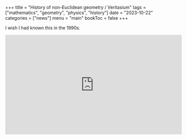 +++
title = "History of non-Euclidean geometry / Veritasium"
tags = ["mathematics", "geometry", "physics", "history"]
date = "2023-10-22"
categories = ["news"]
menu = "main"
bookToc = false
+++

I wish I had known this in the 1990s.

<iframe width="560" height="315" src="https://www.youtube.com/embed/lFlu60qs7_4?si=dfVilemsJIpId2Dj" title="YouTube video player" frameborder="0" allow="accelerometer; autoplay; clipboard-write; encrypted-media; gyroscope; picture-in-picture; web-share" allowfullscreen></iframe>
